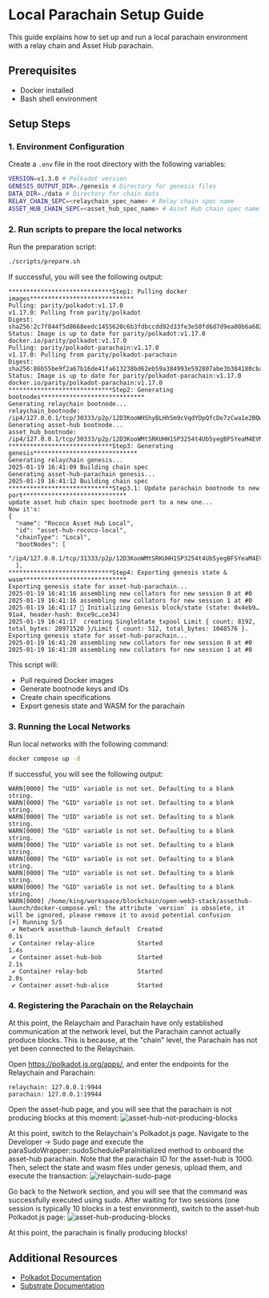 # Local Parachain Setup Guide

This guide explains how to set up and run a local parachain environment with a relay chain and Asset Hub parachain.

## Prerequisites

- Docker installed
- Bash shell environment

## Setup Steps

### 1. Environment Configuration

Create a `.env` file in the root directory with the following variables:

```bash
VERSION=v1.3.0 # Polkadot version
GENESIS_OUTPUT_DIR=./genesis # Directory for genesis files
DATA_DIR=./data # Directory for chain data
RELAY_CHAIN_SEPC=<relaychain_spec_name> # Relay chain spec name
ASSET_HUB_CHAIN_SEPC=<asset_hub_spec_name> # Asset Hub chain spec name
```

### 2. Run scripts to prepare the local networks

Run the preparation script:

```bash
./scripts/prepare.sh
```

If successful, you will see the following output:

```
*****************************Step1: Pulling docker images*****************************
Pulling: parity/polkadot:v1.17.0
v1.17.0: Pulling from parity/polkadot
Digest: sha256:2c7f844f5d8668eedc1455620c6b3fdbccdd92d33fe3e50fd6d7d9ea00b6a682
Status: Image is up to date for parity/polkadot:v1.17.0
docker.io/parity/polkadot:v1.17.0
Pulling: parity/polkadot-parachain:v1.17.0
v1.17.0: Pulling from parity/polkadot-parachain
Digest: sha256:86b55be9f2a67b16de41fa613238bd62eb59a384993e592807abe3b384180cba
Status: Image is up to date for parity/polkadot-parachain:v1.17.0
docker.io/parity/polkadot-parachain:v1.17.0
*****************************Step2: Generating bootnodes*****************************
Generating relaychain bootnode...
relaychain_bootnode: /ip4/127.0.0.1/tcp/30333/p2p/12D3KooWHShyBLHhSm9cVqdYDpQfcDo7zCwa1e2BQw5eN5WfcaHQ
Generating asset-hub bootnode...
asset_hub_bootnode: /ip4/127.0.0.1/tcp/30333/p2p/12D3KooWMtSRKUHH1SP3254t4Ub5yegBFSYeaM4EVNvko7j9ke4g
*****************************Step3: Generating genesis*****************************
Generating relaychain genesis...
2025-01-19 16:41:09 Building chain spec
Generating asset-hub-parachain genesis...
2025-01-19 16:41:12 Building chain spec
*****************************Step3.1: Update parachain bootnode to new port*****************************
update asset hub chain spec bootnode port to a new one...
Now it's:
{
  "name": "Rococo Asset Hub Local",
  "id": "asset-hub-rococo-local",
  "chainType": "Local",
  "bootNodes": [
    "/ip4/127.0.0.1/tcp/31333/p2p/12D3KooWMtSRKUHH1SP3254t4Ub5yegBFSYeaM4EVNvko7j9ke4g"
  ],
*****************************Step4: Exporting genesis state & wasm*****************************
Exporting genesis state for asset-hub-parachain...
2025-01-19 16:41:16 assembling new collators for new session 0 at #0
2025-01-19 16:41:16 assembling new collators for new session 1 at #0
2025-01-19 16:41:17 🔨 Initializing Genesis block/state (state: 0x4eb9…91a4, header-hash: 0xce9c…ce34)
2025-01-19 16:41:17  creating SingleState txpool Limit { count: 8192, total_bytes: 20971520 }/Limit { count: 512, total_bytes: 1048576 }.
Exporting genesis state for asset-hub-parachain...
2025-01-19 16:41:20 assembling new collators for new session 0 at #0
2025-01-19 16:41:20 assembling new collators for new session 1 at #0
```

This script will:

- Pull required Docker images
- Generate bootnode keys and IDs
- Create chain specifications
- Export genesis state and WASM for the parachain

### 3. Running the Local Networks
Run local networks with the following command:
```bash
docker compose up -d
````

If successful, you will see the following output:

```
WARN[0000] The "UID" variable is not set. Defaulting to a blank string.
WARN[0000] The "GID" variable is not set. Defaulting to a blank string.
WARN[0000] The "UID" variable is not set. Defaulting to a blank string.
WARN[0000] The "GID" variable is not set. Defaulting to a blank string.
WARN[0000] The "UID" variable is not set. Defaulting to a blank string.
WARN[0000] The "GID" variable is not set. Defaulting to a blank string.
WARN[0000] The "UID" variable is not set. Defaulting to a blank string.
WARN[0000] The "GID" variable is not set. Defaulting to a blank string.
WARN[0000] /home/king/workspace/blockchain/open-web3-stack/assethub-launch/docker-compose.yml: the attribute `version` is obsolete, it will be ignored, please remove it to avoid potential confusion
[+] Running 5/5
 ✔ Network assethub-launch_default  Created                                                                                                                                 0.1s
 ✔ Container relay-alice            Started                                                                                                                                 1.4s
 ✔ Container asset-hub-bob          Started                                                                                                                                 2.1s
 ✔ Container relay-bob              Started                                                                                                                                 2.0s
 ✔ Container asset-hub-alice        Started
```

### 4. Registering the Parachain on the Relaychain

At this point, the Relaychain and Parachain have only established communication at the network level, but the Parachain cannot actually produce blocks. This is because, at the "chain" level, the Parachain has not yet been connected to the Relaychain.

Open https://polkadot.js.org/apps/, and enter the endpoints for the Relaychain and Parachain:

```
relaychain: 127.0.0.1:9944
parachain: 127.0.0.1:19944
```

Open the asset-hub page, and you will see that the parachain is not producing blocks at this moment:
![asset-hub-not-producing-blocks](./images/aset-hub-network-pending.png)

At this point, switch to the Relaychain's Polkadot.js page. Navigate to the Developer -> Sudo page and execute the paraSudoWrapper::sudoScheduleParaInitialized method to onboard the asset-hub parachain.
Note that the parachain ID for the asset-hub is 1000. Then, select the state and wasm files under genesis, upload them, and execute the transaction:
![relaychain-sudo-page](./images/relaychain-sudo-register.png)

Go back to the Network section, and you will see that the command was successfully executed using sudo. After waiting for two sessions (one session is typically 10 blocks in a test environment), switch to the asset-hub Polkadot.js page:
![asset-hub-producing-blocks](./images/asset-hub-producing-block.png)

At this point, the parachain is finally producing blocks!

## Additional Resources

- [Polkadot Documentation](https://wiki.polkadot.network)
- [Substrate Documentation](https://docs.substrate.io)
